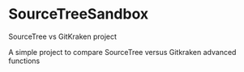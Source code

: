 # SourceTreeSandbox
SourceTree vs GitKraken project

A simple project to compare SourceTree versus Gitkraken advanced functions
